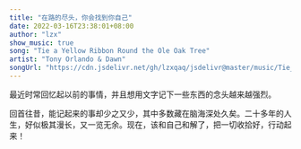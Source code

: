 ```yaml
---
title: "在路的尽头，你会找到你自己"
date: 2022-03-16T23:38:01+08:00
author: "lzx"
show_music: true
song: "Tie a Yellow Ribbon Round the Ole Oak Tree"
artist: "Tony Orlando & Dawn"
songUrl: "https://cdn.jsdelivr.net/gh/lzxqaq/jsdelivr@master/music/Tie_a_Yellow_Ribbon_Round_the_Ole_Oak_Tree.mp3"
---
```


最近时常回忆起以前的事情，并且想用文字记下一些东西的念头越来越强烈。

回首往昔，能记起来的事却少之又少，其中多数藏在脑海深处久矣。二十多年的人生，好似极其漫长，又一览无余。现在，该和自己和解了，把一切收拾好，行动起来！